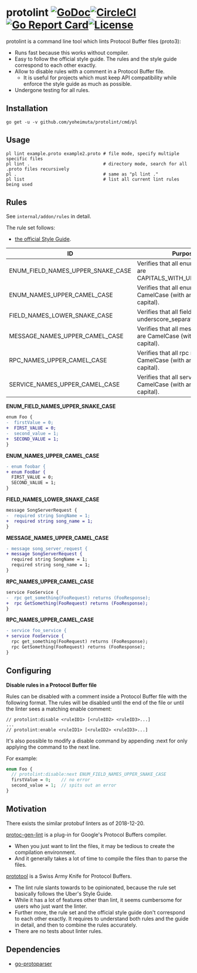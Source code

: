 # protolint [![GoDoc](https://godoc.org/github.com/yoheimuta/protolint?status.svg)](https://godoc.org/github.com/yoheimuta/protolint)[![CircleCI](https://circleci.com/gh/yoheimuta/protolint/tree/master.svg?style=svg)](https://circleci.com/gh/yoheimuta/protolint/tree/master)[![Go Report Card](https://goreportcard.com/badge/github.com/yoheimuta/protolint)](https://goreportcard.com/report/github.com/yoheimuta/protolint)[![License](http://img.shields.io/:license-mit-blue.svg)](https://github.com/yoheimuta/protolint/blob/master/LICENSE)

protolint is a command line tool which lints Protocol Buffer files (proto3):

- Runs fast because this works without compiler.
- Easy to follow the official style guide. The rules and the style guide correspond to each other exactly.
- Allow to disable rules with a comment in a Protocol Buffer file.
  - It is useful for projects which must keep API compatibility while enforce the style guide as much as possible.
- Undergone testing for all rules.

## Installation

```
go get -u -v github.com/yoheimuta/protolint/cmd/pl
```

## Usage

```
pl lint example.proto example2.proto # file mode, specify multiple specific files
pl lint .                            # directory mode, search for all .proto files recursively
pl .                                 # same as "pl lint ."
pl list                              # list all current lint rules being used
```

## Rules

See `internal/addon/rules` in detail.

The rule set follows:

- [the official Style Guide](https://developers.google.com/protocol-buffers/docs/style).

| ID                                | Purpose                                                                  |
|-----------------------------------|--------------------------------------------------------------------------|
| ENUM_FIELD_NAMES_UPPER_SNAKE_CASE | Verifies that all enum field names are CAPITALS_WITH_UNDERSCORES.        |
| ENUM_NAMES_UPPER_CAMEL_CASE       | Verifies that all enum names are CamelCase (with an initial capital).    |
| FIELD_NAMES_LOWER_SNAKE_CASE      | Verifies that all field names are underscore_separated_names.            |
| MESSAGE_NAMES_UPPER_CAMEL_CASE    | Verifies that all message names are CamelCase (with an initial capital). |
| RPC_NAMES_UPPER_CAMEL_CASE        | Verifies that all rpc names are CamelCase (with an initial capital).     |
| SERVICE_NAMES_UPPER_CAMEL_CASE    | Verifies that all service names are CamelCase (with an initial capital). |

__ENUM_FIELD_NAMES_UPPER_SNAKE_CASE__

```diff
enum Foo {
-  firstValue = 0;
+  FIRST_VALUE = 0;
-  second_value = 1;
+  SECOND_VALUE = 1;
}
```

__ENUM_NAMES_UPPER_CAMEL_CASE__

```diff
- enum foobar {
+ enum FooBar {
  FIRST_VALUE = 0;
  SECOND_VALUE = 1;
}
```

__FIELD_NAMES_LOWER_SNAKE_CASE__

```diff
message SongServerRequest {
-  required string SongName = 1;
+  required string song_name = 1;
}
```

__MESSAGE_NAMES_UPPER_CAMEL_CASE__

```diff
- message song_server_request {
+ message SongServerRequest {
  required string SongName = 1;
  required string song_name = 1;
}
```

__RPC_NAMES_UPPER_CAMEL_CASE__

```diff
service FooService {
-  rpc get_something(FooRequest) returns (FooResponse);
+  rpc GetSomething(FooRequest) returns (FooResponse);
}
```

__RPC_NAMES_UPPER_CAMEL_CASE__

```diff
- service foo_service {
+ service FooService {
  rpc get_something(FooRequest) returns (FooResponse);
  rpc GetSomething(FooRequest) returns (FooResponse);
}
```

## Configuring

__Disable rules in a Protocol Buffer file__

Rules can be disabled with a comment inside a Protocol Buffer file with the following format.
The rules will be disabled until the end of the file or until the linter sees a matching enable comment:

```
// protolint:disable <ruleID1> [<ruleID2> <ruleID3>...]
...
// protolint:enable <ruleID1> [<ruleID2> <ruleID3>...]
```

It's also possible to modify a disable command by appending :next for only applying the command to the next line.

For example:

```proto
enum Foo {
  // protolint:disable:next ENUM_FIELD_NAMES_UPPER_SNAKE_CASE
  firstValue = 0;    // no error
  second_value = 1;  // spits out an error
}
```

## Motivation

There exists the similar protobuf linters as of 2018-12-20.

[protoc-gen-lint](https://github.com/ckaznocha/protoc-gen-lint) is a plug-in for Google's Protocol Buffers compiler.

- When you just want to lint the files, it may be tedious to create the compilation environment.
- And it generally takes a lot of time to compile the files than to parse the files.

[prototool](https://github.com/uber/prototool) is a Swiss Army Knife for Protocol Buffers.

- The lint rule slants towards to be opinionated, because the rule set basically follows the Uber's Style Guide.
- While it has a lot of features other than lint, it seems cumbersome for users who just want the linter.
- Further more, the rule set and the official style guide don't correspond to each other exactly. It requires to understand both rules and the guide in detail, and then to combine the rules accurately.
- There are no tests about linter rules.

## Dependencies

- [go-protoparser](https://github.com/yoheimuta/go-protoparser)

